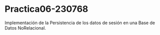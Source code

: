 # Practica06-230768
Implementación de la Persistencia de los datos de sesión en una Base de Datos NoRelacional. 
